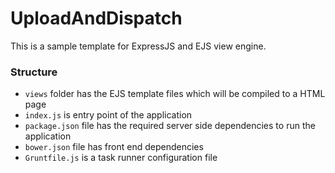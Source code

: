 # UploadAndDispatch

This is a sample template for ExpressJS and EJS view engine.

### Structure

- `views` folder has the EJS template files which will be compiled to a HTML page
- `index.js` is entry point of the application
- `package.json` file has the required server side dependencies to run the application
- `bower.json` file has front end dependencies
- `Gruntfile.js` is a task runner configuration file